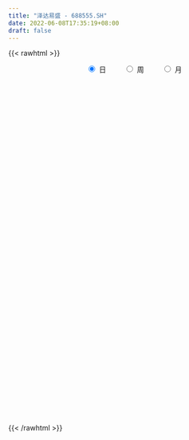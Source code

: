 ```yaml
---
title: "泽达易盛 - 688555.SH"
date: 2022-06-08T17:35:19+08:00
draft: false
---
```

{{< rawhtml >}}
    <div style="text-align: center">
        <label style="padding: 1rem;"><input style="margin-right: .5rem" type="radio" name="period" value="D" checked onclick="period_change(this)">日</label>
        <label style="padding: 1rem;"><input style="margin-right: .5rem" type="radio" name="period" value="W" onclick="period_change(this)">周</label>
        <label style="padding: 1rem;"><input style="margin-right: .5rem" type="radio" name="period" value="M" onclick="period_change(this)">月</label>
    </div>
    <div id="chart" style="height: 700px;"></div> 
    <script type="text/javascript">
        const D_v = [143647.27,103764.06,54732.43,53058.99,63955.73,58387.68,47152.39,45837.14,56059.8,33939.3,49919.19,49279.51,35129.1,42339.45,34161.94,32555.24,18472.36,15649.39,16924.99,12559.6,13423.23,14353.42,8579.07,7435.12,9209.09,7576.73,8519.21,11879.03,11518.65,8454.57,10335.02,13186.41,5064.4,6295.41,8698.65,4988.97,6240.5,5795.0,6787.3,8590.01,4104.45,3900.57,2964.8,3653.68,8790.26,5425.67,5253.22,5903.81,2352.15,3457.15,2873.69,2655.45,3859.56,3983.18,6235.46,5384.26,3944.08,5455.76,2720.18,2565.85,8835.9,4766.06,3283.68,2599.41,2741.89,3802.13,1691.54,2800.83,2098.29,1533.24,1756.54,3117.34,1851.51,1826.69,3200.62,3798.4,1875.96,2012.39,2902.3,1562.14,1970.02,2701.44,2271.01,5734.98,12413.7,6839.85,4198.13,2813.43,2150.85,2432.56,1818.13,5021.03,3563.69,2874.86,2020.81,1615.85,2407.88,1732.48,2245.41,4017.55,2728.13,2872.75,2053.28,2472.16,1880.38,2080.61,1536.52,2557.92,1943.4,2484.45,1076.77,2877.73,1867.42,3865.72,2026.77,3835.21,2094.09,1483.82,6425.56,8561.77,4701.3,2633.95,4972.75,6129.87,4276.21,3923.13,5066.73,4023.3,2320.97,3630.49,3326.55,3774.01,3198.68,4813.53,2989.35,6710.62,3643.35,4434.46,5449.23,5252.3,3795.24,3746.15,2849.38,2470.9,2931.79,3031.07,8758.61,10352.15,4171.81,3949.81,4139.2,6130.3,4541.61,4919.52,4329.73,4060.37,3233.22,3005.9,2926.54,3471.27,3566.49,2633.29,4002.21,2856.75,2740.86,3728.0,2314.91,3945.58,2884.82,3466.5,4261.57,3596.03,2699.39,2018.66,2585.3,1965.18,1390.9,2110.51,1588.66,3196.48,1876.03,2749.01,2124.91,2273.54,1460.31,2231.02,1963.2,1797.51,1041.39,2150.08,1953.52,2149.63,3249.72,1773.2,2310.09,1810.7,1314.91,1178.5,2883.99,6878.37,6439.07,5315.46,3664.61,3001.2,2979.19,3504.95,2186.24,2589.33,4714.79,2086.96,1526.2,1429.54,1851.8,2883.08,2608.67,2475.33,3245.79,1749.69,2766.6,1454.88,1086.17,1988.22,7372.17,8150.63,6747.04,9209.46,11427.71,29329.15,28744.35,29223.64,19692.48,19896.04,16233.43,10788.99,26233.99,29371.37,16980.35,13197.44,9729.61,9238.86,8369.87,11627.47,13084.08,7225.17,6161.98,5533.61,5621.27,10954.13,18332.66,12718.71,7907.69,9160.21,7670.19,6360.33,6349.77,16585.84,8351.54,13720.47,8136.15,5746.81,5892.49,4958.65,10734.36,9235.06,7302.45,8443.06,6234.35,6476.46,3764.93,4750.14,6641.59,7315.11,6257.4,4473.69,3175.02,3265.67,4768.25,3952.32,4725.48,4819.72,1941.3,8019.72,4367.6,3961.06,4074.34,6007.21,4710.92,4996.26,4091.14,3879.23,3435.3,5288.25,4501.05,3070.8,4563.38,4700.71,3614.74,4312.55,3381.83,2650.3,2674.61,2517.98,2445.08,4266.74,2552.63,1484.09,2219.72,2039.22,3819.15,1935.05,2512.45,1845.25,1517.92,14709.12,20344.14,12509.03,6718.94,4095.74,4929.68,2648.86,2621.59,5662.13,8967.12,6258.84,5088.83,6498.36,7753.96,7407.74,3490.49,2480.82,1579.64,2332.48,2662.35,2403.36,3825.04,3096.23,4286.5,2610.19,4929.11,2605.06,2528.4,3835.12,2757.32,2293.72,3002.76,2861.03,2640.19,1942.28,1776.69,6182.68,6760.98,3362.31,2860.43,3968.52,2230.22,2653.52,2891.48,1605.7,1789.16,3049.33,3232.08,2639.66,2486.88,13668.67,24813.01,13046.25,17668.76,61927.31,77890.76,64400.61,48642.25,32893.63,55093.62,47915.29,27694.66,20020.17,29006.41,14485.27,14857.42,12437.31,10191.72,11119.33,20618.61,16228.27,7907.53,12331.3,15974.81,8012.6,10488.06,8704.97,6865.64,6246.39,5725.24,7614.79,9053.82,8871.17,8953.11,8578.61,4687.73,5539.11,7317.09,5103.35,9575.23,7722.9,17543.47,20781.21,17122.78,9826.72,8853.21,19464.54,11863.22,9699.78,16986.12,10153.22,9401.75,6439.45,11054.5,6703.37,6916.26,7421.82,9003.05,54344.43,29218.72,17897.67,14527.39,10050.4,13637.58,14345.11,11878.62,19684.53,12266.14,9574.53,10178.22,8053.26,9536.34,13841.51,9668.9,9135.35,7605.87,10434.38,11686.96,7108.08,15837.26,19641.49,14422.58,16457.86,10737.43,12230.16,12721.95,12763.77,26769.46,19200.47,9943.8,9289.47,9670.19,50850.1,31708.87,21384.01,12293.68,13173.64,12797.56,11311.04,11873.15,10034.24,6769.11,7230.56,8196.88,6338.43,21071.6,24541.98,37956.93,36744.26,21022.46,15460.64]
const D_histogram = [0.0,0.0791339031,-0.1008715449,-0.2141016646,0.0138684657,-0.133835735,-0.3698348841,-0.4060922567,-0.3321980615,-0.3123567148,-0.1225063141,0.0340413787,0.1933403353,0.1215723546,-0.2025815328,-0.8653063682,-1.3155161793,-1.5676360223,-1.4445965863,-1.3397372272,-1.3080665842,-1.3917856964,-1.4381597543,-1.282471925,-0.9734651878,-0.7463524451,-0.4927054326,-0.1458943214,0.0327785925,0.2114964982,0.4001753484,0.342425642,0.3143465102,0.2462693875,0.1746368391,0.1647596632,0.3003073142,0.4062570715,0.420166892,0.3051397885,0.2429054589,0.2739053103,0.2845119944,0.3143173414,0.140088026,0.0790841332,0.1201451898,0.165954535,0.2113221933,0.2114334591,0.2235344673,0.2700863507,0.2707196268,0.1959730692,-0.0737962952,-0.39533268,-0.4794793464,-0.3838037332,-0.2376337802,-0.1409642984,0.1318076031,0.2680612234,0.3314158764,0.2779938027,0.3264910772,0.2862496449,0.2499196859,0.1133534295,0.0944457228,0.0868805409,0.1772442773,0.344268623,0.4489700946,0.4666153968,0.3849492371,0.2514602178,0.1895552462,0.1938380174,0.160443951,0.1258794898,0.07296117,0.0826225631,0.1008186263,0.185721712,0.0369745153,-0.2026436028,-0.3483486564,-0.3393285646,-0.3274793413,-0.2505521501,-0.1752257159,-0.0068109407,0.0962649509,0.0921380998,0.056562873,0.0534283619,0.1255527961,0.1520744843,0.2044358796,0.3042438197,0.3468163714,0.3906978305,0.3983855077,0.3457005532,0.2686362932,0.1905681191,0.1806228475,0.1777474713,0.2115959866,0.2100461164,0.2082479154,0.1503923235,0.0881709283,-0.0215893268,-0.1106706332,-0.264831708,-0.3228250334,-0.344846159,-0.4693773999,-0.5663227392,-0.6389667943,-0.6119809162,-0.6202097677,-0.5880387954,-0.5972625627,-0.5744273994,-0.5358533767,-0.4371612066,-0.3483613856,-0.177087332,0.0149689393,0.1218807016,0.1357198914,0.0359431754,0.0366668518,-0.0899159186,-0.1362888956,-0.200483957,-0.1405630134,-0.0063075223,0.0979546508,0.2434609332,0.3141000353,0.3895544673,0.368733593,0.2731422053,0.3469492644,0.4156966341,0.3809948853,0.3385635359,0.3769794055,0.4593666503,0.4050424531,0.2975872419,0.1547653155,0.0249902092,-0.0183855517,0.0183203923,0.0770888132,0.1981214362,0.2799079823,0.3225978455,0.3678038282,0.3322448913,0.325028422,0.3741427312,0.3740882476,0.4163944407,0.4118852474,0.4302993473,0.3526452581,0.2123009051,0.0988871429,0.0457253278,-0.0295304316,-0.0846276083,-0.1029487782,-0.0951098627,-0.0806411162,-0.0396172393,0.0172669884,0.0389511985,0.0252218635,-0.0023836471,0.006162095,-0.0154257691,-0.0566484936,-0.0664064101,-0.0647143877,-0.0232399583,0.0295609441,0.071309535,0.0782526268,0.0807069299,0.0417445429,-0.0212296946,-0.0359158904,-0.0456495852,0.0057710501,0.1483346943,0.21002547,0.1739180641,0.1418267319,0.1168025089,0.0704499889,0.0091695515,-0.0199852944,-0.0114761303,-0.0748681214,-0.1217585372,-0.1568468531,-0.1663865522,-0.1526517915,-0.1093848856,-0.0879172138,-0.0555108039,-0.0305840148,-0.0039241838,-0.0126664392,-0.005458462,-0.01350749,0.0018804249,0.08539223,0.1661870119,0.2336447034,0.2344291837,0.322398609,0.5496504606,0.7310589485,0.8304380821,0.7411124167,0.6673299037,0.6043600058,0.410330089,0.4586496944,0.4478835288,0.3000715541,0.0957627278,0.0490532315,-0.032470895,-0.0931779218,-0.142547873,-0.2163605534,-0.2832620049,-0.3614624118,-0.3690694078,-0.3471442822,-0.2202751115,-0.1052534699,-0.1049174461,-0.1066813789,-0.1840925738,-0.2233919671,-0.2419779165,-0.2530752009,-0.1676991049,-0.1363532574,-0.0917035228,-0.1429550336,-0.2200324196,-0.2532335739,-0.2751234488,-0.2702801217,-0.2132190985,-0.2044300252,-0.2769458062,-0.3085590829,-0.3804598738,-0.3900128318,-0.3763284453,-0.2828449538,-0.1659370099,-0.0547754393,-0.0212029133,-0.0118080568,0.0406793747,0.0975487271,0.1175849957,0.1483163816,0.1295572125,0.1308823764,0.0353000312,-0.0344053249,-0.0796917626,-0.1339206905,-0.1082818094,-0.053464045,-0.0424597316,-0.0491861043,-0.0218886501,0.0145041876,0.003602874,0.051051955,0.0565271961,0.0990958533,0.1426730903,0.1568313187,0.1916557625,0.2007949443,0.1858784151,0.1670915298,0.1164884824,0.0668379981,-0.0072066105,-0.0313780602,-0.0357148887,-0.0273110157,-0.0527812968,-0.0954750415,-0.1209813704,-0.1621819072,-0.1692083423,-0.1438502891,-0.0423979922,0.0600455574,0.1352671066,0.166838712,0.1517853141,0.0868916129,0.0488459575,0.0116422776,-0.0722495263,-0.1476569383,-0.1943116776,-0.2417542102,-0.278994374,-0.3359697639,-0.3919896744,-0.3848683783,-0.3721290527,-0.3186738693,-0.2258202458,-0.1247506498,-0.0452433504,0.0409350462,0.1139203113,0.1771034281,0.2119198078,0.2738733973,0.2966336573,0.3121043784,0.2691533235,0.2767384112,0.2690214904,0.2846901318,0.288657259,0.2850624088,0.2615885282,0.2141638267,0.1703177658,0.2033771586,0.1816109253,0.1517352112,0.0580083267,-0.0167131148,-0.0391911304,-0.0519070317,-0.0672919833,-0.062968315,-0.0463748017,-0.0177495361,0.0035551604,-0.007656883,0.1030306299,0.155811669,0.1500307574,0.2191863558,0.5392314701,0.8625913373,0.7791858226,0.6808256892,0.6188164098,0.7760752373,0.82845817,0.6400795374,0.4859873974,0.2110221343,0.0120752646,-0.1249940874,-0.2292112307,-0.346418544,-0.4022927747,-0.3137704292,-0.3326741465,-0.3533435792,-0.4702337098,-0.5725870546,-0.6010843763,-0.6914690392,-0.7351954741,-0.7935728124,-0.8096772091,-0.7755362785,-0.7112010235,-0.5952306018,-0.5282001648,-0.5107469258,-0.5017823639,-0.451515896,-0.366119146,-0.3146760792,-0.2245909094,-0.0966271977,-0.0133129199,0.1117073186,0.1392733493,0.205464567,0.2064114859,0.2259330537,0.3021454461,0.3224146962,0.2809335837,0.1697357357,0.034961164,-0.0942037096,-0.1330947081,-0.1551813685,-0.1799019489,-0.2409435613,-0.2361239386,-0.1654875358,-0.3064512133,-0.3466773552,-0.3387332387,-0.2900305133,-0.2604309554,-0.2284467364,-0.2012292604,-0.1824348659,-0.0775918871,0.0254495284,0.0625517256,0.1283509318,0.1318138299,0.114230699,0.0464652851,0.0272742562,-0.0032852621,-0.0055374992,-0.0294835455,0.0178967789,0.0353445852,0.0974919092,0.0737713973,0.0317674564,-0.0667917433,-0.1584655706,-0.156417595,-0.1477079442,-0.0889940846,-0.1185999225,-0.1149485127,-0.0910197031,-0.0394739316,0.0120914086,-0.085842312,-0.1272835512,-0.1244721079,-0.1078275101,-0.05569774,0.0192585493,0.0885944162,0.1735452448,0.1817478116,0.2060958399,0.2126521904,0.2110577497,0.216082447,0.2691723579,0.344524818,0.4520700293,0.5322816719,0.5446326174,0.5144755376]
const D_fast = [0.0,0.0989173789,-0.1063059553,-0.2730614912,-0.0416242445,-0.2227873789,-0.5512452491,-0.6890256858,-0.698181006,-0.756428838,-0.5972050158,-0.4321469784,-0.2245129379,-0.26588783,-0.6406871006,-1.519738528,-2.2988273839,-2.9428562325,-3.1809659431,-3.4110408908,-3.7063868938,-4.1380524301,-4.5439664266,-4.7088965786,-4.6432561383,-4.6027315069,-4.4722608526,-4.1619233217,-3.9750557596,-3.7434637294,-3.4547410421,-3.426884338,-3.3763768422,-3.382886618,-3.4108599567,-3.3795472168,-3.1689227373,-2.9614087121,-2.8424571686,-2.8811993249,-2.8827072898,-2.7832311109,-2.7014964281,-2.5931117459,-2.7323190547,-2.7735519142,-2.7024545602,-2.6151565812,-2.5169583746,-2.463988744,-2.396004119,-2.2819306479,-2.2136174652,-2.2393707554,-2.5275891936,-2.9479587484,-3.1519752514,-3.1522505715,-3.0654890636,-3.0040606563,-2.698336854,-2.495067928,-2.3488593058,-2.3327829288,-2.202662885,-2.1713419061,-2.1451919437,-2.2534198427,-2.2487161186,-2.2345611654,-2.0998863597,-1.8467948582,-1.629850863,-1.4955517115,-1.480980562,-1.5516045268,-1.5661206869,-1.5133784114,-1.5066614899,-1.5097560787,-1.544434106,-1.5141170721,-1.4707163524,-1.3393828386,-1.4788864066,-1.7691654253,-2.0019576431,-2.0777696924,-2.1477903044,-2.1335011508,-2.1019811455,-1.9352691055,-1.8081269761,-1.7892193023,-1.8106538109,-1.8004312315,-1.6969185982,-1.632378289,-1.5289079238,-1.3530390288,-1.2237623843,-1.0822064675,-0.9749224134,-0.9411822296,-0.9510874163,-0.9815135607,-0.9463031204,-0.9047416288,-0.8179941168,-0.7670324579,-0.71676868,-0.7370261911,-0.7772048542,-0.892362441,-1.0091114057,-1.2294804075,-1.3681799912,-1.4764126567,-1.7182882474,-1.9568142716,-2.1892000253,-2.3152093762,-2.4784906696,-2.5933293962,-2.7518688042,-2.8726404907,-2.9680298122,-2.9786279438,-2.9769184691,-2.8499162486,-2.6541177424,-2.5167358047,-2.468966642,-2.5597575642,-2.5498671749,-2.6989289249,-2.7793741259,-2.8936901765,-2.8689099862,-2.7362313757,-2.6074805399,-2.4011090242,-2.2519449133,-2.0791018645,-2.0077393406,-2.0350451769,-1.8745008017,-1.7018292735,-1.641282301,-1.5990727664,-1.4664120454,-1.2691831381,-1.222246722,-1.2553051228,-1.3594357203,-1.4829632742,-1.530935423,-1.489649381,-1.4116087568,-1.2410457748,-1.0892822331,-0.9659429085,-0.8287859687,-0.7812836829,-0.7072430466,-0.5645930547,-0.4711254763,-0.3247206731,-0.2262585546,-0.1002696178,-0.0897623925,-0.1770315192,-0.2657234957,-0.3074539788,-0.3900923462,-0.4663464249,-0.5104047894,-0.5263433395,-0.5320348721,-0.500915305,-0.4397143302,-0.4082923205,-0.4157161896,-0.443917612,-0.4338313462,-0.4592756525,-0.5146605004,-0.5410200194,-0.555506594,-0.5198421541,-0.4596510157,-0.4000750411,-0.3735687926,-0.350937757,-0.3794640083,-0.4477456694,-0.4714108379,-0.492556929,-0.4396935311,-0.2600462133,-0.1458490701,-0.13847696,-0.1351116092,-0.130935205,-0.1596752278,-0.2186632772,-0.2528144467,-0.2471743152,-0.3292833367,-0.4066133868,-0.4809134159,-0.5320497531,-0.5564779403,-0.5405572558,-0.5410688875,-0.5225401785,-0.5052593931,-0.4795806081,-0.4914894733,-0.4856461115,-0.497072012,-0.4812139909,-0.3763541283,-0.2540125935,-0.1281437261,-0.06875195,0.0998171277,0.4644815944,0.8286548195,1.1356434736,1.2315959123,1.3246458753,1.4127659788,1.3213185843,1.4843006133,1.5855053299,1.5127112437,1.3323430993,1.297896911,1.2082550607,1.1242535534,1.039246634,0.9113438153,0.7736268625,0.6050608527,0.5051865047,0.4403255597,0.5121259526,0.6008342267,0.574940889,0.5465066115,0.4230722731,0.3279248881,0.2488444595,0.1744783749,0.2179296947,0.2151872278,0.2369110817,0.1499208125,0.0178353216,-0.0786742262,-0.1693449633,-0.2320716666,-0.228315418,-0.270633851,-0.4123860836,-0.521139131,-0.6881548903,-0.7952110563,-0.8756087811,-0.8528365281,-0.7774128367,-0.6799451259,-0.6516733282,-0.6452304859,-0.5825732107,-0.5013166765,-0.4518841591,-0.3840736778,-0.3704435437,-0.3363977857,-0.4231551231,-0.5014618105,-0.5666711888,-0.6543802894,-0.6558118606,-0.6143601074,-0.6139707269,-0.6329936256,-0.611168334,-0.5711494494,-0.5811500446,-0.5209379748,-0.5013309346,-0.4339883141,-0.3547428045,-0.3013767465,-0.218638362,-0.1593004442,-0.1277473695,-0.1047613724,-0.1262422992,-0.159183284,-0.2350295452,-0.26704551,-0.2803110607,-0.2787349415,-0.3174005469,-0.383963052,-0.4397147235,-0.521460737,-0.5707892578,-0.5813937768,-0.490540978,-0.373086039,-0.2640477132,-0.1907664298,-0.1678734992,-0.2110442971,-0.2368784631,-0.2711715736,-0.3731257591,-0.4854474057,-0.5806800644,-0.6885611495,-0.7955499068,-0.9365177376,-1.0905350668,-1.1796308652,-1.2599238029,-1.2861370867,-1.2497385247,-1.1798565912,-1.1116601294,-1.0152479712,-0.9137826283,-0.8063236545,-0.7185273228,-0.588105384,-0.4911867096,-0.397689894,-0.373352618,-0.2965829275,-0.2370444756,-0.1502033014,-0.0740718594,-0.0064011074,0.035522144,0.0416383992,0.0403717798,0.1242754622,0.1479119603,0.1559700489,0.0767452461,-0.0021544741,-0.0344302722,-0.0601229315,-0.092330879,-0.1037492894,-0.0987494765,-0.074561595,-0.0523681083,-0.0654943725,0.0709507979,0.1626847543,0.194411532,0.3183637193,0.7732167012,1.3122244027,1.4236153436,1.4954616325,1.5881564556,1.9394340925,2.1989315676,2.1705728194,2.1379775287,1.9157677992,1.7198397456,1.5515218718,1.3900019208,1.1861899715,1.0297425472,1.0398222854,0.9377500315,0.828744704,0.5942961459,0.3487960375,0.1700276217,-0.093224301,-0.3207496045,-0.5775201459,-0.7960438448,-0.9557869838,-1.0692519847,-1.1020892135,-1.1671088177,-1.2773423102,-1.3938233392,-1.4564358453,-1.4625688818,-1.4897948347,-1.4558573924,-1.3520504801,-1.2720644322,-1.1191173641,-1.0567329961,-0.9391756366,-0.8866258462,-0.8106210151,-0.6588722612,-0.557999337,-0.5292470536,-0.5980109677,-0.7240452483,-0.8767610494,-0.9489257249,-1.0098077273,-1.079503795,-1.2007812977,-1.2549926597,-1.2257281409,-1.4433046217,-1.5702001024,-1.6469392955,-1.6707441985,-1.7062523794,-1.7313798445,-1.7544696836,-1.7812840056,-1.6958389985,-1.586435201,-1.5336950724,-1.4358081332,-1.3993917777,-1.3884172338,-1.4445663265,-1.4569387913,-1.4883196251,-1.4919562371,-1.5232731697,-1.4714186505,-1.4451346979,-1.3586143966,-1.3638920592,-1.397954136,-1.5132112716,-1.6445014915,-1.6815579146,-1.7097752499,-1.6733099115,-1.73256573,-1.7576514484,-1.7564775646,-1.7148002759,-1.6602120837,-1.7796063822,-1.8528685092,-1.8811750929,-1.8914873726,-1.8532820376,-1.7735111108,-1.6820266399,-1.5536895001,-1.5000499804,-1.4241779922,-1.3644585941,-1.3132885974,-1.2542432883,-1.1338602879,-0.9723766233,-0.7518139046,-0.5385318441,-0.3900227443,-0.2915609397]
const D_slow = [0.0,0.0197834758,-0.0054344104,-0.0589598266,-0.0554927102,-0.0889516439,-0.1814103649,-0.2829334291,-0.3659829445,-0.4440721232,-0.4746987017,-0.466188357,-0.4178532732,-0.3874601846,-0.4381055678,-0.6544321598,-0.9833112046,-1.3752202102,-1.7363693568,-2.0713036636,-2.3983203096,-2.7462667337,-3.1058066723,-3.4264246536,-3.6697909505,-3.8563790618,-3.97955542,-4.0160290003,-4.0078343522,-3.9549602276,-3.8549163905,-3.76930998,-3.6907233525,-3.6291560056,-3.5854967958,-3.54430688,-3.4692300515,-3.3676657836,-3.2626240606,-3.1863391135,-3.1256127487,-3.0571364212,-2.9860084226,-2.9074290872,-2.8724070807,-2.8526360474,-2.82259975,-2.7811111162,-2.7282805679,-2.6754222031,-2.6195385863,-2.5520169986,-2.4843370919,-2.4353438246,-2.4537928984,-2.5526260684,-2.672495905,-2.7684468383,-2.8278552834,-2.863096358,-2.8301444572,-2.7631291513,-2.6802751822,-2.6107767316,-2.5291539622,-2.457591551,-2.3951116295,-2.3667732722,-2.3431618415,-2.3214417062,-2.2771306369,-2.1910634812,-2.0788209575,-1.9621671083,-1.8659297991,-1.8030647446,-1.7556759331,-1.7072164287,-1.667105441,-1.6356355685,-1.617395276,-1.5967396352,-1.5715349787,-1.5251045506,-1.5158609218,-1.5665218225,-1.6536089866,-1.7384411278,-1.8203109631,-1.8829490006,-1.9267554296,-1.9284581648,-1.904391927,-1.8813574021,-1.8672166839,-1.8538595934,-1.8224713944,-1.7844527733,-1.7333438034,-1.6572828485,-1.5705787556,-1.472904298,-1.3733079211,-1.2868827828,-1.2197237095,-1.1720816797,-1.1269259679,-1.0824891,-1.0295901034,-0.9770785743,-0.9250165954,-0.8874185146,-0.8653757825,-0.8707731142,-0.8984407725,-0.9646486995,-1.0453549578,-1.1315664976,-1.2489108476,-1.3904915324,-1.550233231,-1.70322846,-1.8582809019,-2.0052906008,-2.1546062414,-2.2982130913,-2.4321764355,-2.5414667371,-2.6285570835,-2.6728289165,-2.6690866817,-2.6386165063,-2.6046865335,-2.5957007396,-2.5865340267,-2.6090130063,-2.6430852302,-2.6932062195,-2.7283469728,-2.7299238534,-2.7054351907,-2.6445699574,-2.5660449486,-2.4686563318,-2.3764729335,-2.3081873822,-2.2214500661,-2.1175259076,-2.0222771863,-1.9376363023,-1.8433914509,-1.7285497884,-1.6272891751,-1.5528923646,-1.5142010357,-1.5079534834,-1.5125498714,-1.5079697733,-1.48869757,-1.4391672109,-1.3691902154,-1.288540754,-1.1965897969,-1.1135285741,-1.0322714686,-0.9387357858,-0.8452137239,-0.7411151138,-0.6381438019,-0.5305689651,-0.4424076506,-0.3893324243,-0.3646106386,-0.3531793066,-0.3605619145,-0.3817188166,-0.4074560112,-0.4312334768,-0.4513937559,-0.4612980657,-0.4569813186,-0.447243519,-0.4409380531,-0.4415339649,-0.4399934411,-0.4438498834,-0.4580120068,-0.4746136093,-0.4907922063,-0.4966021958,-0.4892119598,-0.4713845761,-0.4518214194,-0.4316446869,-0.4212085512,-0.4265159748,-0.4354949474,-0.4469073437,-0.4454645812,-0.4083809076,-0.3558745401,-0.3123950241,-0.2769383411,-0.2477377139,-0.2301252167,-0.2278328288,-0.2328291524,-0.2356981849,-0.2544152153,-0.2848548496,-0.3240665629,-0.3656632009,-0.4038261488,-0.4311723702,-0.4531516736,-0.4670293746,-0.4746753783,-0.4756564243,-0.4788230341,-0.4801876496,-0.4835645221,-0.4830944158,-0.4617463583,-0.4201996054,-0.3617884295,-0.3031811336,-0.2225814814,-0.0851688662,0.0975958709,0.3052053915,0.4904834956,0.6573159716,0.808405973,0.9109884953,1.0256509189,1.1376218011,1.2126396896,1.2365803715,1.2488436794,1.2407259557,1.2174314752,1.181794507,1.1277043686,1.0568888674,0.9665232645,0.8742559125,0.787469842,0.7324010641,0.7060876966,0.6798583351,0.6531879904,0.6071648469,0.5513168552,0.490822376,0.4275535758,0.3856287996,0.3515404852,0.3286146045,0.2928758461,0.2378677412,0.1745593478,0.1057784855,0.0382084551,-0.0150963195,-0.0662038258,-0.1354402774,-0.2125800481,-0.3076950165,-0.4051982245,-0.4992803358,-0.5699915743,-0.6114758267,-0.6251696866,-0.6304704149,-0.6334224291,-0.6232525854,-0.5988654036,-0.5694691547,-0.5323900593,-0.5000007562,-0.4672801621,-0.4584551543,-0.4670564855,-0.4869794262,-0.5204595988,-0.5475300512,-0.5608960624,-0.5715109953,-0.5838075214,-0.5892796839,-0.585653637,-0.5847529185,-0.5719899298,-0.5578581307,-0.5330841674,-0.4974158948,-0.4582080652,-0.4102941245,-0.3600953885,-0.3136257847,-0.2718529022,-0.2427307816,-0.2260212821,-0.2278229347,-0.2356674498,-0.2445961719,-0.2514239259,-0.2646192501,-0.2884880104,-0.318733353,-0.3592788298,-0.4015809154,-0.4375434877,-0.4481429858,-0.4331315964,-0.3993148198,-0.3576051418,-0.3196588133,-0.29793591,-0.2857244206,-0.2828138512,-0.3008762328,-0.3377904674,-0.3863683868,-0.4468069393,-0.5165555328,-0.6005479738,-0.6985453924,-0.7947624869,-0.8877947501,-0.9674632175,-1.0239182789,-1.0551059413,-1.066416779,-1.0561830174,-1.0277029396,-0.9834270826,-0.9304471306,-0.8619787813,-0.787820367,-0.7097942724,-0.6425059415,-0.5733213387,-0.5060659661,-0.4348934331,-0.3627291184,-0.2914635162,-0.2260663841,-0.1725254275,-0.129945986,-0.0791016964,-0.0336989651,0.0042348377,0.0187369194,0.0145586407,0.0047608581,-0.0082158998,-0.0250388956,-0.0407809744,-0.0523746748,-0.0568120588,-0.0559232687,-0.0578374895,-0.032079832,0.0068730852,0.0443807746,0.0991773636,0.2339852311,0.4496330654,0.644429521,0.8146359433,0.9693400458,1.1633588551,1.3704733976,1.530493282,1.6519901313,1.7047456649,1.7077644811,1.6765159592,1.6192131515,1.5326085155,1.4320353219,1.3535927146,1.270424178,1.1820882832,1.0645298557,0.9213830921,0.771111998,0.5982447382,0.4144458697,0.2160526666,0.0136333643,-0.1802507053,-0.3580509612,-0.5068586117,-0.6389086529,-0.7665953843,-0.8920409753,-1.0049199493,-1.0964497358,-1.1751187556,-1.231266483,-1.2554232824,-1.2587515123,-1.2308246827,-1.1960063454,-1.1446402036,-1.0930373321,-1.0365540687,-0.9610177072,-0.8804140332,-0.8101806373,-0.7677467033,-0.7590064123,-0.7825573397,-0.8158310168,-0.8546263589,-0.8996018461,-0.9598377364,-1.0188687211,-1.060240605,-1.1368534084,-1.2235227472,-1.3082060568,-1.3807136852,-1.445821424,-1.5029331081,-1.5532404232,-1.5988491397,-1.6182471114,-1.6118847294,-1.596246798,-1.564159065,-1.5312056076,-1.5026479328,-1.4910316115,-1.4842130475,-1.485034363,-1.4864187378,-1.4937896242,-1.4893154295,-1.4804792832,-1.4561063059,-1.4376634565,-1.4297215924,-1.4464195282,-1.4860359209,-1.5251403196,-1.5620673057,-1.5843158269,-1.6139658075,-1.6427029357,-1.6654578614,-1.6753263443,-1.6723034922,-1.6937640702,-1.725584958,-1.756702985,-1.7836598625,-1.7975842975,-1.7927696602,-1.7706210561,-1.7272347449,-1.681797792,-1.630273832,-1.5771107845,-1.524346347,-1.4703257353,-1.4030326458,-1.3169014413,-1.203883934,-1.070813516,-0.9346553616,-0.8060364773]
const D_data = [['2020-06-23', 75.1, 80.38, 75.1, 84.84],['2020-06-24', 81.0, 81.62, 77.98, 86.28],['2020-06-29', 80.5, 78.09, 75.89, 80.5],['2020-06-30', 78.56, 78.0, 76.5, 80.2],['2020-07-01', 79.0, 82.5, 77.77, 82.99],['2020-07-02', 81.05, 77.95, 77.0, 81.5],['2020-07-03', 77.39, 75.58, 75.08, 78.28],['2020-07-06', 75.38, 77.0, 74.02, 77.57],['2020-07-07', 76.72, 78.14, 76.46, 80.96],['2020-07-08', 77.88, 77.4, 76.76, 78.17],['2020-07-09', 77.69, 79.86, 77.0, 81.78],['2020-07-10', 79.87, 80.28, 79.14, 83.57],['2020-07-13', 81.05, 81.2, 78.88, 81.55],['2020-07-14', 81.2, 78.61, 76.81, 82.38],['2020-07-15', 78.46, 74.28, 74.0, 79.26],['2020-07-16', 74.03, 66.85, 66.66, 74.49],['2020-07-17', 67.1, 65.5, 63.88, 68.01],['2020-07-20', 65.58, 64.75, 61.89, 66.23],['2020-07-21', 64.8, 67.67, 64.12, 68.35],['2020-07-22', 66.98, 66.67, 66.21, 67.8],['2020-07-23', 66.01, 64.74, 62.59, 66.59],['2020-07-24', 64.72, 61.7, 61.69, 66.59],['2020-07-27', 61.74, 60.26, 60.05, 62.96],['2020-07-28', 60.5, 61.53, 60.5, 61.69],['2020-07-29', 61.3, 63.3, 60.8, 63.42],['2020-07-30', 63.3, 62.5, 62.3, 63.48],['2020-07-31', 62.6, 63.08, 62.08, 63.29],['2020-08-03', 63.39, 65.05, 62.81, 65.3],['2020-08-04', 65.29, 63.75, 63.49, 65.57],['2020-08-05', 64.61, 64.25, 63.51, 64.88],['2020-08-06', 64.2, 65.06, 63.71, 65.56],['2020-08-07', 65.0, 62.08, 61.61, 65.0],['2020-08-10', 61.15, 61.95, 61.15, 62.45],['2020-08-11', 61.93, 60.89, 60.8, 62.43],['2020-08-12', 60.85, 60.12, 59.0, 60.85],['2020-08-13', 60.21, 60.3, 60.21, 61.17],['2020-08-14', 60.3, 62.15, 60.3, 62.18],['2020-08-17', 62.15, 62.23, 61.55, 62.56],['2020-08-18', 62.2, 61.26, 61.02, 62.5],['2020-08-19', 61.24, 59.2, 59.0, 61.24],['2020-08-20', 59.02, 59.15, 58.22, 59.6],['2020-08-21', 59.88, 60.0, 59.2, 60.23],['2020-08-24', 59.98, 59.65, 59.38, 60.59],['2020-08-25', 59.65, 59.82, 59.44, 60.23],['2020-08-26', 59.96, 56.64, 56.01, 60.0],['2020-08-27', 57.0, 57.1, 56.5, 57.98],['2020-08-28', 57.18, 58.0, 56.64, 58.49],['2020-08-31', 58.2, 58.01, 58.0, 59.3],['2020-09-01', 58.36, 58.01, 57.48, 58.68],['2020-09-02', 58.18, 57.35, 57.12, 58.2],['2020-09-03', 57.18, 57.33, 57.02, 57.69],['2020-09-04', 57.29, 57.75, 56.36, 57.79],['2020-09-07', 57.5, 57.16, 57.02, 58.47],['2020-09-08', 56.7, 55.85, 54.88, 57.8],['2020-09-09', 55.57, 52.17, 52.17, 55.57],['2020-09-10', 52.26, 49.37, 49.06, 52.9],['2020-09-11', 49.37, 50.52, 48.58, 50.8],['2020-09-14', 50.59, 52.07, 50.59, 53.36],['2020-09-15', 52.3, 52.71, 51.71, 53.09],['2020-09-16', 52.94, 52.19, 51.62, 52.94],['2020-09-17', 51.82, 54.99, 51.28, 55.65],['2020-09-18', 54.16, 54.15, 53.8, 55.0],['2020-09-21', 54.81, 53.63, 53.3, 54.81],['2020-09-22', 53.59, 52.06, 52.03, 53.59],['2020-09-23', 52.06, 53.2, 52.01, 54.14],['2020-09-24', 53.38, 52.0, 51.3, 53.38],['2020-09-25', 52.5, 51.71, 51.39, 52.5],['2020-09-28', 51.87, 49.79, 49.0, 51.87],['2020-09-29', 49.8, 50.59, 49.8, 51.26],['2020-09-30', 50.84, 50.4, 50.2, 51.85],['2020-10-09', 50.85, 51.63, 50.82, 52.08],['2020-10-12', 51.69, 53.18, 51.69, 53.47],['2020-10-13', 53.37, 53.15, 52.62, 53.37],['2020-10-14', 52.75, 52.47, 52.33, 53.3],['2020-10-15', 52.33, 51.12, 51.0, 52.93],['2020-10-16', 51.06, 49.88, 49.58, 51.23],['2020-10-19', 49.99, 50.17, 49.92, 50.76],['2020-10-20', 50.18, 50.75, 50.02, 50.85],['2020-10-21', 50.55, 50.1, 49.67, 50.91],['2020-10-22', 49.69, 49.78, 49.09, 50.22],['2020-10-23', 49.05, 49.16, 49.05, 50.25],['2020-10-26', 49.16, 49.66, 48.85, 50.18],['2020-10-27', 49.0, 49.69, 49.0, 49.88],['2020-10-28', 49.99, 50.7, 49.99, 51.88],['2020-10-29', 50.0, 47.47, 47.05, 50.01],['2020-10-30', 47.5, 44.99, 44.99, 47.97],['2020-11-02', 45.14, 44.67, 43.86, 45.14],['2020-11-03', 44.51, 45.72, 44.51, 45.87],['2020-11-04', 45.99, 45.29, 45.23, 46.17],['2020-11-05', 46.65, 45.85, 45.28, 46.86],['2020-11-06', 46.0, 45.8, 45.31, 46.11],['2020-11-09', 45.9, 47.28, 45.76, 47.47],['2020-11-10', 47.28, 46.96, 46.8, 47.85],['2020-11-11', 46.82, 45.69, 45.67, 46.98],['2020-11-12', 45.88, 44.98, 44.77, 46.02],['2020-11-13', 44.62, 45.06, 44.29, 45.63],['2020-11-16', 45.55, 46.0, 45.29, 46.33],['2020-11-17', 46.28, 45.55, 45.24, 46.28],['2020-11-18', 45.2, 45.98, 45.2, 46.52],['2020-11-19', 45.55, 46.95, 45.45, 47.5],['2020-11-20', 47.03, 46.65, 46.27, 47.03],['2020-11-23', 46.15, 46.98, 46.15, 47.37],['2020-11-24', 46.98, 46.78, 46.31, 47.39],['2020-11-25', 46.98, 46.01, 45.7, 47.0],['2020-11-26', 45.86, 45.42, 45.12, 46.19],['2020-11-27', 45.5, 45.0, 44.81, 45.74],['2020-11-30', 45.26, 45.6, 45.04, 46.34],['2020-12-01', 45.63, 45.64, 45.04, 45.87],['2020-12-02', 45.71, 46.19, 45.6, 46.36],['2020-12-03', 46.18, 45.86, 45.84, 46.65],['2020-12-04', 45.78, 45.88, 45.53, 46.13],['2020-12-07', 46.35, 45.03, 44.93, 46.48],['2020-12-08', 44.91, 44.62, 44.6, 45.68],['2020-12-09', 44.61, 43.46, 43.29, 44.61],['2020-12-10', 43.25, 43.0, 42.81, 43.75],['2020-12-11', 43.0, 41.24, 41.03, 43.3],['2020-12-14', 41.4, 41.49, 40.9, 41.49],['2020-12-15', 41.4, 41.3, 41.07, 41.48],['2020-12-16', 41.3, 39.12, 39.0, 41.39],['2020-12-17', 39.2, 38.26, 37.4, 39.39],['2020-12-18', 38.26, 37.41, 37.06, 38.98],['2020-12-21', 37.08, 37.8, 37.08, 37.8],['2020-12-22', 37.8, 36.66, 36.36, 38.19],['2020-12-23', 36.3, 36.47, 35.05, 37.38],['2020-12-24', 36.15, 35.24, 35.0, 36.59],['2020-12-25', 35.0, 34.89, 34.67, 35.63],['2020-12-28', 34.75, 34.47, 33.55, 34.89],['2020-12-29', 34.45, 34.85, 34.26, 35.69],['2020-12-30', 34.6, 34.55, 34.37, 35.0],['2020-12-31', 34.55, 35.7, 34.48, 35.76],['2021-01-04', 35.9, 36.5, 35.65, 36.83],['2021-01-05', 36.7, 35.92, 35.52, 36.7],['2021-01-06', 35.92, 34.81, 34.67, 36.05],['2021-01-07', 34.15, 32.85, 32.75, 34.8],['2021-01-08', 32.92, 33.5, 32.25, 34.37],['2021-01-11', 33.81, 31.17, 31.1, 33.81],['2021-01-12', 31.02, 31.24, 30.89, 31.88],['2021-01-13', 31.24, 30.2, 30.01, 31.31],['2021-01-14', 30.16, 31.22, 30.04, 31.86],['2021-01-15', 30.91, 32.23, 30.86, 32.49],['2021-01-18', 32.38, 32.15, 31.83, 33.06],['2021-01-19', 32.15, 33.1, 32.15, 33.3],['2021-01-20', 33.06, 32.6, 32.27, 33.38],['2021-01-21', 32.66, 32.98, 32.32, 33.34],['2021-01-22', 32.76, 31.88, 31.56, 32.78],['2021-01-25', 31.88, 30.55, 30.51, 32.2],['2021-01-26', 30.28, 32.54, 30.2, 32.75],['2021-01-27', 32.52, 32.86, 32.51, 34.85],['2021-01-28', 32.54, 31.68, 31.55, 32.86],['2021-01-29', 31.32, 31.38, 30.92, 32.8],['2021-02-01', 31.46, 32.4, 31.08, 32.5],['2021-02-02', 32.3, 33.36, 31.8, 33.79],['2021-02-03', 33.6, 31.83, 31.27, 33.98],['2021-02-04', 31.42, 30.78, 30.39, 31.97],['2021-02-05', 30.77, 29.62, 29.6, 31.5],['2021-02-08', 29.62, 28.9, 28.53, 30.6],['2021-02-09', 28.9, 29.3, 28.75, 29.87],['2021-02-10', 29.3, 30.07, 29.08, 30.07],['2021-02-18', 30.08, 30.43, 30.08, 31.0],['2021-02-19', 30.52, 31.6, 30.52, 31.76],['2021-02-22', 31.75, 31.65, 31.35, 32.32],['2021-02-23', 31.42, 31.55, 30.88, 31.9],['2021-02-24', 31.51, 31.92, 31.51, 32.58],['2021-02-25', 31.92, 31.05, 31.02, 32.61],['2021-02-26', 31.0, 31.4, 30.73, 31.85],['2021-03-01', 31.4, 32.36, 31.4, 32.57],['2021-03-02', 32.37, 32.05, 31.68, 32.75],['2021-03-03', 32.1, 32.9, 31.71, 33.0],['2021-03-04', 32.93, 32.65, 32.52, 33.18],['2021-03-05', 32.65, 33.23, 32.6, 33.49],['2021-03-08', 33.6, 32.11, 32.1, 33.6],['2021-03-09', 32.02, 30.9, 30.74, 32.09],['2021-03-10', 30.9, 30.62, 30.47, 31.15],['2021-03-11', 30.62, 30.93, 30.3, 31.2],['2021-03-12', 30.64, 30.26, 30.13, 31.5],['2021-03-15', 30.25, 30.06, 29.7, 30.4],['2021-03-16', 30.06, 30.19, 29.77, 30.33],['2021-03-17', 30.19, 30.35, 29.81, 30.68],['2021-03-18', 30.25, 30.36, 30.2, 30.8],['2021-03-19', 30.36, 30.73, 30.07, 31.11],['2021-03-22', 30.73, 31.12, 30.62, 31.23],['2021-03-23', 31.16, 30.85, 30.82, 31.68],['2021-03-24', 30.84, 30.39, 30.39, 30.99],['2021-03-25', 30.39, 30.05, 30.05, 30.44],['2021-03-26', 30.1, 30.39, 30.03, 30.4],['2021-03-29', 30.39, 29.91, 29.82, 30.44],['2021-03-30', 29.91, 29.4, 29.25, 30.1],['2021-03-31', 29.39, 29.54, 29.15, 29.67],['2021-04-01', 29.44, 29.54, 29.27, 29.77],['2021-04-02', 29.54, 30.05, 29.36, 30.26],['2021-04-06', 30.05, 30.38, 30.0, 30.43],['2021-04-07', 30.31, 30.47, 30.06, 30.48],['2021-04-08', 30.46, 30.16, 30.16, 30.86],['2021-04-09', 30.12, 30.13, 30.03, 30.27],['2021-04-12', 30.24, 29.5, 29.36, 30.24],['2021-04-13', 29.5, 28.87, 28.81, 29.66],['2021-04-14', 29.14, 29.18, 28.91, 29.28],['2021-04-15', 29.2, 29.08, 28.8, 29.72],['2021-04-16', 29.28, 29.88, 29.16, 30.21],['2021-04-19', 29.99, 31.55, 29.9, 31.74],['2021-04-20', 31.79, 31.18, 31.0, 32.42],['2021-04-21', 31.01, 30.13, 30.12, 31.02],['2021-04-22', 30.33, 30.08, 29.88, 30.42],['2021-04-23', 30.08, 30.08, 29.65, 30.18],['2021-04-26', 30.14, 29.66, 29.66, 30.26],['2021-04-27', 29.66, 29.18, 28.88, 29.66],['2021-04-28', 29.18, 29.3, 28.85, 29.43],['2021-04-29', 29.06, 29.67, 29.06, 29.98],['2021-04-30', 29.5, 28.55, 28.37, 29.5],['2021-05-06', 28.75, 28.34, 28.0, 28.75],['2021-05-07', 28.42, 28.11, 28.01, 28.45],['2021-05-10', 28.16, 28.13, 28.07, 28.35],['2021-05-11', 28.13, 28.25, 27.58, 28.25],['2021-05-12', 28.23, 28.61, 27.91, 28.73],['2021-05-13', 28.61, 28.37, 28.18, 28.82],['2021-05-14', 28.37, 28.53, 28.34, 28.59],['2021-05-17', 28.53, 28.49, 27.94, 28.74],['2021-05-18', 28.25, 28.57, 28.12, 28.59],['2021-05-19', 28.53, 28.1, 27.93, 28.53],['2021-05-20', 28.1, 28.22, 27.96, 28.25],['2021-05-21', 28.07, 27.95, 27.92, 28.25],['2021-05-24', 28.0, 28.19, 27.8, 28.23],['2021-05-25', 28.19, 29.28, 28.18, 29.59],['2021-05-26', 29.03, 29.73, 29.03, 30.25],['2021-05-27', 29.99, 30.07, 29.31, 30.49],['2021-05-28', 30.1, 29.56, 29.55, 31.38],['2021-05-31', 29.7, 31.08, 29.32, 31.08],['2021-06-01', 31.09, 34.01, 30.69, 34.88],['2021-06-02', 34.0, 35.06, 33.38, 36.06],['2021-06-03', 34.3, 35.45, 34.3, 37.8],['2021-06-04', 36.02, 33.8, 33.72, 36.12],['2021-06-07', 34.55, 34.2, 32.8, 35.0],['2021-06-08', 34.17, 34.58, 34.0, 35.88],['2021-06-09', 33.86, 32.77, 32.75, 34.29],['2021-06-10', 32.61, 35.9, 32.61, 36.66],['2021-06-11', 35.73, 35.78, 35.71, 38.88],['2021-06-15', 36.0, 34.1, 34.01, 36.01],['2021-06-16', 34.04, 32.77, 32.56, 34.98],['2021-06-17', 33.25, 34.3, 32.38, 34.75],['2021-06-18', 34.0, 33.7, 33.03, 34.5],['2021-06-21', 33.25, 33.7, 33.1, 34.23],['2021-06-22', 33.72, 33.62, 33.43, 34.99],['2021-06-23', 33.35, 33.0, 32.28, 33.6],['2021-06-24', 33.0, 32.66, 32.34, 33.14],['2021-06-25', 32.89, 32.01, 31.9, 32.9],['2021-06-28', 32.17, 32.5, 31.88, 32.97],['2021-06-29', 32.87, 32.74, 32.33, 32.88],['2021-06-30', 32.76, 34.34, 32.63, 34.36],['2021-07-01', 34.59, 34.82, 33.8, 36.5],['2021-07-02', 35.52, 33.71, 33.47, 35.52],['2021-07-05', 33.73, 33.69, 33.02, 33.8],['2021-07-06', 33.75, 32.5, 32.09, 33.75],['2021-07-07', 32.66, 32.58, 32.11, 32.67],['2021-07-08', 32.85, 32.57, 32.18, 32.85],['2021-07-09', 32.51, 32.45, 31.88, 32.6],['2021-07-12', 32.47, 33.75, 32.36, 33.75],['2021-07-13', 33.66, 33.32, 32.8, 33.85],['2021-07-14', 33.68, 33.65, 33.13, 34.65],['2021-07-15', 33.53, 32.38, 32.1, 33.66],['2021-07-16', 32.38, 31.6, 31.56, 32.76],['2021-07-19', 31.61, 31.69, 31.05, 31.8],['2021-07-20', 31.8, 31.49, 31.46, 32.47],['2021-07-21', 31.38, 31.57, 31.38, 32.2],['2021-07-22', 31.6, 32.2, 31.13, 32.67],['2021-07-23', 32.24, 31.6, 31.59, 32.48],['2021-07-26', 31.45, 30.2, 29.6, 31.45],['2021-07-27', 30.0, 30.17, 29.45, 30.78],['2021-07-28', 29.51, 29.07, 28.72, 30.36],['2021-07-29', 29.74, 29.27, 29.17, 29.8],['2021-07-30', 29.01, 29.2, 28.81, 29.6],['2021-08-02', 29.26, 30.15, 28.91, 30.18],['2021-08-03', 30.11, 30.75, 29.91, 31.1],['2021-08-04', 30.86, 31.12, 30.58, 31.4],['2021-08-05', 31.06, 30.42, 30.3, 31.32],['2021-08-06', 30.41, 30.13, 29.85, 30.42],['2021-08-09', 30.16, 30.76, 30.15, 30.87],['2021-08-10', 30.63, 31.08, 30.52, 31.3],['2021-08-11', 31.21, 30.83, 30.5, 31.21],['2021-08-12', 30.8, 31.13, 30.7, 31.45],['2021-08-13', 31.21, 30.58, 30.08, 31.24],['2021-08-16', 30.6, 30.82, 30.33, 30.97],['2021-08-17', 30.93, 29.35, 29.31, 30.98],['2021-08-18', 29.58, 29.16, 29.04, 29.58],['2021-08-19', 29.16, 29.04, 28.9, 29.38],['2021-08-20', 29.15, 28.5, 28.27, 29.47],['2021-08-23', 28.59, 29.25, 28.58, 29.5],['2021-08-24', 29.34, 29.69, 29.29, 29.91],['2021-08-25', 29.52, 29.2, 28.72, 29.52],['2021-08-26', 29.29, 28.87, 28.8, 29.33],['2021-08-27', 28.89, 29.24, 28.6, 29.35],['2021-08-30', 29.39, 29.44, 29.0, 29.83],['2021-08-31', 29.42, 28.84, 28.5, 29.45],['2021-09-01', 29.25, 29.61, 28.47, 29.78],['2021-09-02', 29.42, 29.19, 29.12, 29.45],['2021-09-03', 29.1, 29.77, 29.06, 29.77],['2021-09-06', 29.78, 30.04, 29.5, 30.33],['2021-09-07', 30.06, 29.88, 29.81, 30.45],['2021-09-08', 29.87, 30.35, 29.83, 30.38],['2021-09-09', 30.46, 30.25, 30.07, 30.46],['2021-09-10', 30.25, 30.04, 29.77, 30.42],['2021-09-13', 30.04, 30.0, 29.89, 30.55],['2021-09-14', 29.92, 29.49, 29.18, 30.2],['2021-09-15', 29.55, 29.27, 29.05, 29.9],['2021-09-16', 29.42, 28.62, 28.61, 29.45],['2021-09-17', 28.64, 28.93, 28.5, 28.98],['2021-09-22', 28.68, 29.04, 28.68, 29.52],['2021-09-23', 29.16, 29.15, 29.0, 29.38],['2021-09-24', 29.37, 28.61, 28.6, 29.47],['2021-09-27', 28.66, 28.11, 28.11, 28.9],['2021-09-28', 28.1, 28.01, 28.0, 28.32],['2021-09-29', 28.17, 27.47, 27.47, 28.18],['2021-09-30', 27.86, 27.58, 27.4, 27.87],['2021-10-08', 27.73, 27.85, 27.63, 27.99],['2021-10-11', 31.0, 29.01, 29.01, 31.0],['2021-10-12', 29.49, 29.52, 29.02, 30.28],['2021-10-13', 29.71, 29.68, 29.51, 30.3],['2021-10-14', 29.9, 29.49, 28.5, 29.9],['2021-10-15', 29.8, 29.03, 28.9, 29.83],['2021-10-18', 29.28, 28.24, 28.0, 29.28],['2021-10-19', 28.34, 28.31, 28.02, 28.75],['2021-10-20', 28.57, 28.1, 28.0, 28.7],['2021-10-21', 27.9, 27.12, 27.07, 28.02],['2021-10-22', 27.66, 26.66, 26.38, 27.66],['2021-10-25', 26.6, 26.5, 25.88, 26.66],['2021-10-26', 26.16, 26.0, 25.67, 26.6],['2021-10-27', 25.99, 25.62, 25.52, 26.5],['2021-10-28', 25.4, 24.79, 24.7, 25.9],['2021-10-29', 24.16, 24.11, 23.4, 24.48],['2021-11-01', 24.11, 24.35, 24.0, 24.52],['2021-11-02', 24.47, 24.05, 23.9, 24.7],['2021-11-03', 24.13, 24.33, 24.03, 24.41],['2021-11-04', 24.4, 24.86, 24.34, 24.94],['2021-11-05', 24.86, 25.2, 24.61, 25.34],['2021-11-08', 24.98, 25.2, 24.56, 25.28],['2021-11-09', 25.2, 25.58, 25.12, 25.84],['2021-11-10', 25.79, 25.76, 25.48, 25.96],['2021-11-11', 25.52, 25.98, 25.29, 26.16],['2021-11-12', 25.8, 25.91, 25.68, 26.18],['2021-11-15', 25.91, 26.58, 25.91, 26.76],['2021-11-16', 26.58, 26.43, 26.34, 26.76],['2021-11-17', 26.23, 26.58, 26.23, 26.65],['2021-11-18', 26.66, 25.91, 25.8, 26.83],['2021-11-19', 25.99, 26.58, 25.79, 26.69],['2021-11-22', 26.38, 26.53, 26.15, 26.67],['2021-11-23', 26.57, 27.0, 26.39, 27.05],['2021-11-24', 27.07, 27.08, 26.83, 27.24],['2021-11-25', 27.12, 27.17, 26.98, 27.26],['2021-11-26', 27.2, 27.03, 26.82, 27.2],['2021-11-29', 26.88, 26.7, 26.68, 27.1],['2021-11-30', 27.09, 26.63, 26.3, 27.24],['2021-12-01', 26.9, 27.7, 26.76, 27.8],['2021-12-02', 27.83, 27.19, 27.06, 27.83],['2021-12-03', 27.06, 27.08, 26.93, 27.38],['2021-12-06', 27.05, 26.03, 25.99, 27.05],['2021-12-07', 26.03, 25.83, 25.71, 26.1],['2021-12-08', 25.83, 26.2, 25.63, 26.21],['2021-12-09', 26.02, 26.19, 26.0, 26.4],['2021-12-10', 26.19, 26.03, 25.87, 26.23],['2021-12-13', 26.0, 26.19, 26.0, 26.39],['2021-12-14', 26.58, 26.35, 26.14, 26.58],['2021-12-15', 26.3, 26.59, 26.3, 27.05],['2021-12-16', 26.86, 26.62, 26.53, 26.86],['2021-12-17', 26.56, 26.23, 26.08, 26.56],['2021-12-20', 26.21, 28.06, 26.02, 28.8],['2021-12-21', 28.3, 27.88, 27.66, 29.6],['2021-12-22', 27.92, 27.4, 26.51, 27.95],['2021-12-23', 27.43, 28.67, 27.26, 29.21],['2021-12-24', 29.78, 33.2, 28.67, 33.98],['2021-12-27', 33.0, 35.6, 32.15, 36.88],['2021-12-28', 34.06, 31.89, 31.48, 35.44],['2021-12-29', 30.99, 31.9, 30.1, 33.44],['2021-12-30', 31.2, 32.57, 30.8, 32.93],['2021-12-31', 33.82, 36.29, 33.12, 37.68],['2022-01-04', 38.1, 36.37, 35.79, 38.3],['2022-01-05', 35.82, 33.78, 33.5, 36.0],['2022-01-06', 33.74, 33.96, 33.2, 34.74],['2022-01-07', 33.96, 31.8, 31.38, 34.48],['2022-01-10', 32.08, 31.8, 31.5, 32.54],['2022-01-11', 31.9, 31.86, 31.6, 33.33],['2022-01-12', 32.07, 31.71, 31.46, 32.37],['2022-01-13', 31.71, 30.94, 30.9, 31.82],['2022-01-14', 30.91, 31.15, 30.64, 31.74],['2022-01-17', 31.5, 32.96, 31.25, 33.44],['2022-01-18', 33.23, 31.73, 31.42, 33.69],['2022-01-19', 31.35, 31.5, 31.22, 32.08],['2022-01-20', 31.46, 29.75, 29.51, 31.77],['2022-01-21', 29.87, 29.06, 28.75, 30.34],['2022-01-24', 28.9, 29.28, 28.9, 30.1],['2022-01-25', 29.16, 27.76, 27.61, 29.61],['2022-01-26', 27.76, 27.48, 27.41, 28.21],['2022-01-27', 27.48, 26.45, 26.35, 27.65],['2022-01-28', 26.46, 26.15, 26.0, 26.97],['2022-02-07', 26.45, 26.18, 25.88, 26.6],['2022-02-08', 25.97, 26.19, 25.39, 26.22],['2022-02-09', 26.18, 26.74, 26.1, 26.99],['2022-02-10', 26.74, 26.09, 25.84, 26.84],['2022-02-11', 26.88, 25.18, 25.15, 26.88],['2022-02-14', 25.18, 24.62, 24.36, 25.18],['2022-02-15', 24.71, 24.78, 24.45, 24.98],['2022-02-16', 24.89, 25.11, 24.85, 25.35],['2022-02-17', 25.11, 24.62, 24.51, 25.34],['2022-02-18', 24.58, 25.1, 24.41, 25.12],['2022-02-21', 25.1, 25.86, 25.08, 26.07],['2022-02-22', 25.99, 25.65, 25.43, 25.99],['2022-02-23', 26.4, 26.6, 25.83, 27.39],['2022-02-24', 26.0, 25.72, 25.31, 27.88],['2022-02-25', 26.2, 26.43, 26.06, 27.16],['2022-02-28', 26.5, 25.8, 25.53, 26.98],['2022-03-01', 25.8, 26.11, 25.61, 26.45],['2022-03-02', 26.08, 27.15, 25.9, 27.26],['2022-03-03', 26.88, 26.83, 26.56, 27.35],['2022-03-04', 26.6, 26.12, 25.94, 26.83],['2022-03-07', 26.11, 24.9, 24.67, 26.12],['2022-03-08', 24.89, 23.91, 23.61, 25.07],['2022-03-09', 23.7, 23.13, 22.0, 23.99],['2022-03-10', 23.5, 23.6, 23.14, 23.85],['2022-03-11', 23.01, 23.41, 22.4, 23.48],['2022-03-14', 23.35, 22.99, 22.91, 23.52],['2022-03-15', 22.81, 22.0, 22.0, 23.14],['2022-03-16', 22.3, 22.34, 21.26, 22.6],['2022-03-17', 22.55, 23.06, 22.33, 23.32],['2022-03-18', 21.9, 19.87, 19.04, 21.9],['2022-03-21', 19.53, 20.21, 19.5, 20.62],['2022-03-22', 20.27, 20.27, 19.94, 20.49],['2022-03-23', 20.34, 20.49, 20.04, 20.53],['2022-03-24', 20.43, 20.04, 19.82, 20.43],['2022-03-25', 19.95, 19.83, 19.78, 20.17],['2022-03-28', 19.78, 19.54, 19.44, 19.82],['2022-03-29', 19.74, 19.18, 19.13, 19.78],['2022-03-30', 19.46, 20.26, 19.28, 20.37],['2022-03-31', 20.27, 20.55, 20.03, 20.84],['2022-04-01', 20.52, 19.91, 19.84, 20.52],['2022-04-06', 19.91, 20.4, 19.91, 20.51],['2022-04-07', 20.35, 19.69, 19.66, 20.35],['2022-04-08', 19.8, 19.27, 19.08, 19.97],['2022-04-11', 19.13, 18.26, 18.06, 19.25],['2022-04-12', 18.24, 18.45, 17.9, 18.6],['2022-04-13', 18.55, 17.97, 17.91, 18.55],['2022-04-14', 18.13, 18.02, 17.97, 18.28],['2022-04-15', 17.98, 17.45, 17.3, 17.98],['2022-04-18', 17.49, 18.19, 17.06, 18.2],['2022-04-19', 18.2, 17.8, 17.65, 18.26],['2022-04-20', 18.14, 18.42, 17.61, 18.44],['2022-04-21', 18.16, 17.31, 17.15, 18.2],['2022-04-22', 17.3, 16.74, 16.74, 17.4],['2022-04-25', 16.49, 15.43, 15.3, 16.75],['2022-04-26', 15.59, 14.7, 14.43, 15.61],['2022-04-27', 14.39, 15.29, 14.13, 15.39],['2022-04-28', 15.2, 15.06, 14.8, 15.76],['2022-04-29', 15.19, 15.55, 14.95, 15.66],['2022-05-05', 14.04, 14.21, 13.33, 14.43],['2022-05-06', 14.0, 14.23, 13.77, 14.41],['2022-05-09', 14.09, 14.24, 14.09, 14.66],['2022-05-10', 14.24, 14.5, 13.85, 14.59],['2022-05-11', 14.5, 14.53, 14.39, 14.93],['2022-05-12', 12.88, 12.26, 11.96, 13.19],['2022-05-13', 12.11, 12.26, 11.94, 12.59],['2022-05-16', 12.58, 12.36, 12.34, 12.78],['2022-05-17', 12.44, 12.24, 12.03, 12.48],['2022-05-18', 12.26, 12.55, 12.26, 12.68],['2022-05-19', 12.43, 12.91, 12.43, 12.95],['2022-05-20', 12.91, 13.02, 12.76, 13.05],['2022-05-23', 13.3, 13.49, 12.97, 13.6],['2022-05-24', 13.46, 12.68, 12.65, 13.46],['2022-05-25', 12.81, 12.89, 12.52, 12.89],['2022-05-26', 12.88, 12.69, 12.5, 12.88],['2022-05-27', 12.64, 12.55, 12.51, 12.84],['2022-05-30', 12.79, 12.6, 12.45, 12.79],['2022-05-31', 12.56, 13.35, 12.36, 13.45],['2022-06-01', 13.3, 14.03, 13.18, 14.28],['2022-06-02', 13.99, 15.07, 13.61, 15.2],['2022-06-06', 15.0, 15.47, 14.8, 16.1],['2022-06-07', 15.5, 15.16, 14.93, 16.1],['2022-06-08', 15.03, 14.88, 14.7, 15.55]]
const W_v = [247411.33,277287.22,235034.94,162658.09,72910.63,41319.22,55373.68,31287.93,29177.33,26087.63,17242.25,23406.54,24343.75,14118.65,6432.36,1756.54,13794.56,10322.81,29960.98,13413.1,15096.24,13131.45,11359.18,9599.06,14472.85,23266.54,21935.91,15041.49,18102.12,25489.96,15793.46,30263.45,24060.36,10299.49,6397.81,15799.6,16339.81,15160.95,10251.73,10483.8,9183.2,9126.07,9498.19,25298.71,15974.5,3613.16,11248.42,10303.13,33467.52,118417.33,102523.82,49146.26,46468.57,53160.38,37448.19,52540.81,38123.01,29668.94,27862.81,21531.44,22364.02,23684.76,20858.78,18660.13,14457.04,5743.03,10111.9,1517.92,58376.97,24829.38,33007.73,12545.78,16221.32,16655.01,12739.98,20943.09,13349.44,13197.11,131124.0,278920.87,124636.53,63091.05,73060.52,40317.66,40218.13,31225.89,72745.59,59707.47,54035.04,84388.93,85331.76,67748.93,27767.82,50686.01,68696.37,64911.17,45969.93,111462.43,70959.93,44103.94,89908.94,73227.36]
const W_histogram = [0.0,-0.3854586895,-0.3060287887,-1.1818501624,-1.9070809005,-2.1649844304,-2.2634081931,-2.1832699255,-2.1321125171,-2.0873693403,-1.9325535422,-2.1579046706,-1.9117456546,-1.7659732414,-1.6146238665,-1.3019360239,-1.0917252314,-0.8885442093,-0.9185661642,-0.7732758629,-0.6228745201,-0.3270391488,-0.1615805674,0.07531372,-0.0078810255,-0.2356298995,-0.4579053406,-0.4515416148,-0.493266899,-0.5024714523,-0.4309526389,-0.3211775387,-0.2728569592,-0.123928994,0.1494562176,0.3757723162,0.6894159393,0.7334569411,0.8240686077,0.8855493248,0.9235300602,0.9694889565,0.9947696777,1.0322151295,0.9625650609,0.8968081396,0.8897776379,0.8540786216,0.9400962032,1.2635919929,1.5718684368,1.5917630079,1.4511234407,1.4302712207,1.2934323347,1.1142858223,0.969718197,0.6990298449,0.5744009854,0.5159109823,0.3393071208,0.2771221097,0.2758791316,0.2956772213,0.2388833117,0.1869317425,0.0950020489,0.065580382,0.1348044708,0.0353690138,-0.1761342007,-0.2140942247,-0.16505356,-0.0662298579,0.044727451,0.1318442957,0.1289516604,0.1492726362,0.6147835563,1.0859143052,1.0496570916,0.9399470441,0.6959095998,0.3265545888,0.0210771384,-0.1715997799,-0.193101051,-0.2104064628,-0.3768576473,-0.6801745927,-0.8284638912,-0.8622649374,-0.8665185002,-0.9253591664,-0.9423827589,-0.9607884127,-0.985201926,-1.0513372596,-0.963537666,-0.8601568711,-0.559654187,-0.3230224726]
const W_fast = [0.0,-0.4818233618,-0.4789006583,-1.6501845725,-2.8521855358,-3.6513351733,-4.3156109842,-4.781290198,-5.2631609189,-5.7402600771,-6.0685826647,-6.8334099607,-7.0651873583,-7.3609082555,-7.6132148473,-7.6260110106,-7.688731526,-7.7076865562,-7.9673500522,-8.0153787165,-8.0206960038,-7.8066204197,-7.6815569801,-7.4258342627,-7.5109992646,-7.7976556134,-8.1344073898,-8.2409290676,-8.4059710766,-8.540793493,-8.5770128392,-8.5475321237,-8.567425784,-8.4494800673,-8.1387308013,-7.8184716236,-7.3324740158,-7.1050687787,-6.8084399601,-6.5255719119,-6.2567086614,-5.968377526,-5.6944043854,-5.3989051512,-5.2279139546,-5.069468841,-4.8540549332,-4.6762342941,-4.3551926617,-3.7157988738,-3.0145553207,-2.5967199976,-2.3745787046,-2.0378631194,-1.8513439217,-1.7519189786,-1.6540570546,-1.7499879456,-1.7310165587,-1.6605288162,-1.7523058975,-1.7452103812,-1.6774835764,-1.5837661814,-1.580839263,-1.5860578966,-1.6542370779,-1.6672636493,-1.5643384429,-1.6549316465,-1.9104684111,-2.0019519913,-1.9941747166,-1.911908479,-1.7897693073,-1.6696913886,-1.6403461089,-1.582706974,-0.9635001649,-0.2208908396,0.0052662197,0.1305429331,0.0604828889,-0.227233475,-0.5274416407,-0.763018504,-0.8327950379,-0.9027020654,-1.1633676617,-1.6367282553,-1.9921335265,-2.2415008071,-2.462383995,-2.7525644527,-3.005183735,-3.2637864919,-3.5345004868,-3.8634701353,-4.0165549581,-4.128213381,-3.9676242436,-3.8117481475]
const W_slow = [0.0,-0.0963646724,-0.1728718695,-0.4683344101,-0.9451046353,-1.4863507429,-2.0522027911,-2.5980202725,-3.1310484018,-3.6528907369,-4.1360291224,-4.6755052901,-5.1534417037,-5.5949350141,-5.9985909807,-6.3240749867,-6.5970062946,-6.8191423469,-7.0487838879,-7.2421028537,-7.3978214837,-7.4795812709,-7.5199764127,-7.5011479827,-7.5031182391,-7.562025714,-7.6765020491,-7.7893874528,-7.9127041776,-8.0383220407,-8.1460602004,-8.226354585,-8.2945688248,-8.3255510733,-8.2881870189,-8.1942439399,-8.021889955,-7.8385257198,-7.6325085679,-7.4111212367,-7.1802387216,-6.9378664825,-6.6891740631,-6.4311202807,-6.1904790155,-5.9662769806,-5.7438325711,-5.5303129157,-5.2952888649,-4.9793908667,-4.5864237575,-4.1884830055,-3.8257021453,-3.4681343401,-3.1447762565,-2.8662048009,-2.6237752516,-2.4490177904,-2.3054175441,-2.1764397985,-2.0916130183,-2.0223324909,-1.953362708,-1.8794434027,-1.8197225747,-1.7729896391,-1.7492391269,-1.7328440314,-1.6991429137,-1.6903006602,-1.7343342104,-1.7878577666,-1.8291211566,-1.8456786211,-1.8344967583,-1.8015356844,-1.7692977693,-1.7319796102,-1.5782837211,-1.3068051448,-1.0443908719,-0.8094041109,-0.635426711,-0.5537880638,-0.5485187792,-0.5914187241,-0.6396939869,-0.6922956026,-0.7865100144,-0.9565536626,-1.1636696354,-1.3792358697,-1.5958654948,-1.8272052864,-2.0628009761,-2.3029980793,-2.5492985608,-2.8121328757,-3.0530172922,-3.2680565099,-3.4079700567,-3.4887256748]
const W_data = [['2020-06-24', 75.1, 81.62, 75.1, 86.28],['2020-07-03', 80.5, 75.58, 75.08, 82.99],['2020-07-10', 75.38, 80.28, 74.02, 83.57],['2020-07-17', 81.05, 65.5, 63.88, 82.38],['2020-07-24', 65.58, 61.7, 61.69, 68.35],['2020-07-31', 61.74, 63.08, 60.05, 63.48],['2020-08-07', 63.39, 62.08, 61.61, 65.57],['2020-08-14', 61.15, 62.15, 59.0, 62.45],['2020-08-21', 62.15, 60.0, 58.22, 62.56],['2020-08-28', 59.98, 58.0, 56.01, 60.59],['2020-09-04', 58.2, 57.75, 56.36, 59.3],['2020-09-11', 57.5, 50.52, 48.58, 58.47],['2020-09-18', 50.59, 54.15, 50.59, 55.65],['2020-09-25', 54.81, 51.71, 51.3, 54.81],['2020-09-30', 51.87, 50.4, 49.0, 51.87],['2020-10-09', 50.85, 51.63, 50.82, 52.08],['2020-10-16', 51.69, 49.88, 49.58, 53.47],['2020-10-23', 49.99, 49.16, 49.05, 50.91],['2020-10-30', 49.16, 44.99, 44.99, 51.88],['2020-11-06', 45.14, 45.8, 43.86, 46.86],['2020-11-13', 45.9, 45.06, 44.29, 47.85],['2020-11-20', 45.55, 46.65, 45.2, 47.5],['2020-11-27', 46.15, 45.0, 44.81, 47.39],['2020-12-04', 45.26, 45.88, 45.04, 46.65],['2020-12-11', 46.35, 41.24, 41.03, 46.48],['2020-12-18', 41.4, 37.41, 37.06, 41.49],['2020-12-25', 37.08, 34.89, 34.67, 38.19],['2020-12-31', 34.75, 35.7, 33.55, 35.76],['2021-01-08', 35.9, 33.5, 32.25, 36.83],['2021-01-15', 33.81, 32.23, 30.01, 33.81],['2021-01-22', 32.38, 31.88, 31.56, 33.38],['2021-01-29', 31.88, 31.38, 30.2, 34.85],['2021-02-05', 31.46, 29.62, 29.6, 33.98],['2021-02-10', 29.62, 30.07, 28.53, 30.6],['2021-02-19', 30.08, 31.6, 30.08, 31.76],['2021-02-26', 31.75, 31.4, 30.73, 32.61],['2021-03-05', 31.4, 33.23, 31.4, 33.49],['2021-03-12', 33.6, 30.26, 30.13, 33.6],['2021-03-19', 30.25, 30.73, 29.7, 31.11],['2021-03-26', 30.73, 30.39, 30.03, 31.68],['2021-04-02', 30.39, 30.05, 29.15, 30.44],['2021-04-09', 30.05, 30.13, 30.0, 30.86],['2021-04-16', 30.24, 29.88, 28.8, 30.24],['2021-04-23', 29.99, 30.08, 29.65, 32.42],['2021-04-30', 30.14, 28.55, 28.37, 30.26],['2021-05-07', 28.75, 28.11, 28.0, 28.75],['2021-05-14', 28.16, 28.53, 27.58, 28.82],['2021-05-21', 28.53, 27.95, 27.92, 28.74],['2021-05-28', 28.0, 29.56, 27.8, 31.38],['2021-06-04', 29.7, 33.8, 29.32, 37.8],['2021-06-11', 34.55, 35.78, 32.61, 38.88],['2021-06-18', 36.0, 33.7, 32.38, 36.01],['2021-06-25', 33.25, 32.01, 31.9, 34.99],['2021-07-02', 32.17, 33.71, 31.88, 36.5],['2021-07-09', 33.73, 32.45, 31.88, 33.8],['2021-07-16', 32.47, 31.6, 31.56, 34.65],['2021-07-23', 31.61, 31.6, 31.05, 32.67],['2021-07-30', 31.45, 29.2, 28.72, 31.45],['2021-08-06', 29.26, 30.13, 28.91, 31.4],['2021-08-13', 30.16, 30.58, 30.08, 31.45],['2021-08-20', 30.6, 28.5, 28.27, 30.98],['2021-08-27', 28.59, 29.24, 28.58, 29.91],['2021-09-03', 29.39, 29.77, 28.47, 29.83],['2021-09-10', 29.78, 30.04, 29.5, 30.46],['2021-09-17', 30.04, 28.93, 28.5, 30.55],['2021-09-24', 28.68, 28.61, 28.6, 29.52],['2021-09-30', 28.66, 27.58, 27.4, 28.9],['2021-10-08', 27.73, 27.85, 27.63, 27.99],['2021-10-15', 31.0, 29.03, 28.5, 31.0],['2021-10-22', 29.28, 26.66, 26.38, 29.28],['2021-10-29', 26.6, 24.11, 23.4, 26.66],['2021-11-05', 24.11, 25.2, 23.9, 25.34],['2021-11-12', 24.98, 25.91, 24.56, 26.18],['2021-11-19', 25.91, 26.58, 25.79, 26.83],['2021-11-26', 26.38, 27.03, 26.15, 27.26],['2021-12-03', 26.88, 27.08, 26.3, 27.83],['2021-12-10', 27.05, 26.03, 25.63, 27.05],['2021-12-17', 26.0, 26.23, 26.0, 27.05],['2021-12-24', 26.21, 33.2, 26.02, 33.98],['2021-12-31', 33.0, 36.29, 30.1, 37.68],['2022-01-07', 38.1, 31.8, 31.38, 38.3],['2022-01-14', 32.08, 31.15, 30.64, 33.33],['2022-01-21', 31.5, 29.06, 28.75, 33.69],['2022-01-28', 28.9, 26.15, 26.0, 30.1],['2022-02-11', 26.45, 25.18, 25.15, 26.99],['2022-02-18', 25.18, 25.1, 24.36, 25.35],['2022-02-25', 25.1, 26.43, 25.08, 27.88],['2022-03-04', 26.5, 26.12, 25.53, 27.35],['2022-03-11', 26.11, 23.41, 22.0, 26.12],['2022-03-18', 23.35, 19.87, 19.04, 23.52],['2022-03-25', 19.53, 19.83, 19.5, 20.62],['2022-04-01', 19.78, 19.91, 19.13, 20.84],['2022-04-08', 19.91, 19.27, 19.08, 20.51],['2022-04-15', 19.13, 17.45, 17.3, 19.25],['2022-04-22', 17.49, 16.74, 16.74, 18.44],['2022-04-29', 16.49, 15.55, 14.13, 16.75],['2022-05-06', 14.04, 14.23, 13.33, 14.43],['2022-05-13', 14.09, 12.26, 11.94, 14.93],['2022-05-20', 12.58, 13.02, 12.03, 13.05],['2022-05-27', 13.3, 12.55, 12.5, 13.6],['2022-06-02', 12.79, 15.07, 12.36, 15.2],['2022-06-10', 15.0, 14.88, 14.7, 16.1]]
const M_v = [355202.75,681418.6799999998,147830.38,79639.74,55834.89,54536.49,82779.33,89648.99,56557.26,58228.02,63088.94,70059.94,327237.2799999999,188832.32,104166.58,61107.33,117732.0,66121.46,449575.14,301105.76,154016.33,331810.88,221635.9,299906.26,135726.27]
const M_histogram = [0.0,-0.9521595442,-1.8204263147,-2.7485424875,-3.518854378,-3.7576740623,-4.3130045533,-4.6716737704,-4.6006611273,-4.3735461894,-3.9950055336,-3.3076542959,-2.4086529479,-1.954699116,-1.4939858676,-1.1072180991,-0.9255863933,-0.4976740267,0.5189628328,0.5865344501,0.6791462423,0.4683434035,0.0933037518,-0.1865393536,-0.153580223]
const M_fast = [0.0,-1.1901994302,-2.5135727794,-4.1288245741,-5.7788500591,-6.9570882589,-8.5906698883,-10.1172575479,-11.1964101867,-12.0626817961,-12.6828925238,-12.82245486,-12.525616749,-12.5603376962,-12.4731209147,-12.3631576709,-12.4129225634,-12.1094287035,-10.9630511358,-10.7488459059,-10.4864475532,-10.5801645411,-10.9318782549,-11.2583561986,-11.2637921238]
const M_slow = [0.0,-0.238039886,-0.6931464647,-1.3802820866,-2.2599956811,-3.1994141967,-4.277665335,-5.4455837776,-6.5957490594,-7.6891356067,-8.6878869902,-9.5148005641,-10.1169638011,-10.6056385801,-10.979135047,-11.2559395718,-11.4873361701,-11.6117546768,-11.4820139686,-11.3353803561,-11.1655937955,-11.0485079446,-11.0251820067,-11.071816845,-11.1102119008]
const M_data = [['2020-06-30', 75.1, 78.0, 75.1, 86.28],['2020-07-31', 79.0, 63.08, 60.05, 83.57],['2020-08-31', 63.39, 58.01, 56.01, 65.57],['2020-09-30', 58.36, 50.4, 48.58, 58.68],['2020-10-30', 50.85, 44.99, 44.99, 53.47],['2020-11-30', 45.14, 45.6, 43.86, 47.85],['2020-12-31', 45.63, 35.7, 33.55, 46.65],['2021-01-29', 35.9, 31.38, 30.01, 36.83],['2021-02-26', 31.46, 31.4, 28.53, 33.98],['2021-03-31', 31.4, 29.54, 29.15, 33.6],['2021-04-30', 29.44, 28.55, 28.37, 32.42],['2021-05-31', 28.75, 31.08, 27.58, 31.38],['2021-06-30', 31.09, 34.34, 30.69, 38.88],['2021-07-30', 34.59, 29.2, 28.72, 36.5],['2021-08-31', 29.26, 28.84, 28.27, 31.45],['2021-09-30', 29.25, 27.58, 27.4, 30.55],['2021-10-29', 27.73, 24.11, 23.4, 31.0],['2021-11-30', 24.11, 26.63, 23.9, 27.26],['2021-12-31', 26.9, 36.29, 25.63, 37.68],['2022-01-28', 38.1, 26.15, 26.0, 38.3],['2022-02-28', 26.45, 25.8, 24.36, 27.88],['2022-03-31', 25.8, 20.55, 19.04, 27.35],['2022-04-29', 20.52, 15.55, 14.13, 20.52],['2022-05-31', 14.04, 13.35, 11.94, 14.93],['2022-06-30', 13.3, 14.88, 13.18, 16.1]]
        const D_a = [null,86.28,null,null,null,null,null,74.02,null,null,null,83.57,null,null,null,null,null,null,null,null,null,null,60.05,null,null,null,null,null,65.57,null,null,null,null,null,null,null,null,null,null,null,null,null,null,null,56.01,null,null,null,null,null,null,null,58.47,null,null,null,48.58,null,null,null,null,55.0,null,null,null,null,null,49.0,null,null,null,null,null,null,null,null,null,null,null,null,null,null,null,51.88,null,null,null,null,null,null,null,null,null,null,null,44.29,null,null,null,47.5,null,null,null,null,null,44.81,null,null,null,46.65,null,null,null,null,null,null,null,null,null,null,null,null,null,null,null,null,33.55,null,null,null,36.83,null,null,null,null,null,null,30.01,null,null,null,null,null,null,null,null,null,34.85,null,null,null,null,null,null,null,28.53,null,null,null,null,null,null,null,null,null,null,null,null,null,null,33.6,null,null,null,null,29.7,null,null,null,null,null,31.68,null,null,null,null,null,29.15,null,null,null,null,null,null,null,null,null,null,null,null,32.42,null,null,null,null,null,null,null,null,null,null,null,27.58,null,null,null,null,null,null,null,null,null,null,null,null,null,null,null,null,37.8,null,null,null,null,null,null,null,null,null,null,null,null,null,null,null,31.88,null,null,null,null,null,null,null,null,null,null,null,34.65,null,null,null,null,null,null,null,null,null,28.72,null,null,null,null,null,null,null,null,null,null,31.45,null,null,null,null,null,28.27,null,null,null,null,null,null,null,null,null,null,null,null,null,null,null,30.55,null,null,null,null,null,null,null,null,null,null,null,null,null,null,null,null,null,null,null,null,null,null,null,null,null,null,23.4,null,null,null,null,null,null,null,null,null,null,null,null,null,null,null,null,null,null,null,null,null,null,null,27.83,null,null,null,null,null,25.87,null,null,null,null,null,null,null,null,null,null,null,null,null,null,null,38.3,null,null,null,null,null,null,null,null,null,null,null,null,null,null,null,null,null,null,null,null,null,null,null,24.36,null,null,null,null,null,null,null,27.88,null,null,null,null,null,null,null,null,null,null,null,null,null,null,null,19.04,null,null,null,null,null,null,null,null,20.84,null,null,null,null,null,null,null,null,null,null,null,null,null,null,null,null,null,null,null,null,null,null,null,null,null,11.94,null,null,null,null,null,13.6,null,null,null,null,null,12.36,null,null,null,null,null]
const W_a = [null,null,null,null,null,null,null,null,null,null,null,null,null,null,null,null,null,null,null,null,null,null,null,null,null,null,null,null,null,null,null,null,null,28.53,null,null,null,null,null,null,null,null,null,null,null,null,null,null,null,null,38.88,null,null,null,null,null,null,null,null,null,null,null,null,null,null,null,null,null,null,null,23.4,null,null,null,null,null,null,null,null,null,38.3,null,null,null,null,null,null,null,null,null,null,null,null,null,null,null,null,11.94,null,null,null,null]
const M_a = [null,null,null,null,null,null,null,null,null,null,null,null,null,null,null,null,null,null,null,null,null,null,null,11.94,null]
        const D_b = [[{ coord: ['2020-06-24', 83.57] }, { coord: ['2020-07-27', 74.02] }],[{ coord: ['2020-09-11', 51.88] }, { coord: ['2020-10-28', 49.0] }],[{ coord: ['2020-11-13', 46.65] }, { coord: ['2020-12-03', 44.81] }],[{ coord: ['2020-12-28', 34.85] }, { coord: ['2021-03-08', 33.55] }],[{ coord: ['2021-03-15', 31.68] }, { coord: ['2021-05-11', 29.7] }],[{ coord: ['2021-06-03', 34.65] }, { coord: ['2021-07-28', 31.88] }],[{ coord: ['2021-07-28', 30.55] }, { coord: ['2021-09-13', 28.72] }],[{ coord: ['2021-10-29', 27.83] }, { coord: ['2022-02-24', 25.87] }]]
const W_b = [[{ coord: ['2021-02-10', 38.3] }, { coord: ['2022-01-07', 28.53] }]]
const M_b = []
    </script>
{{< /rawhtml >}}